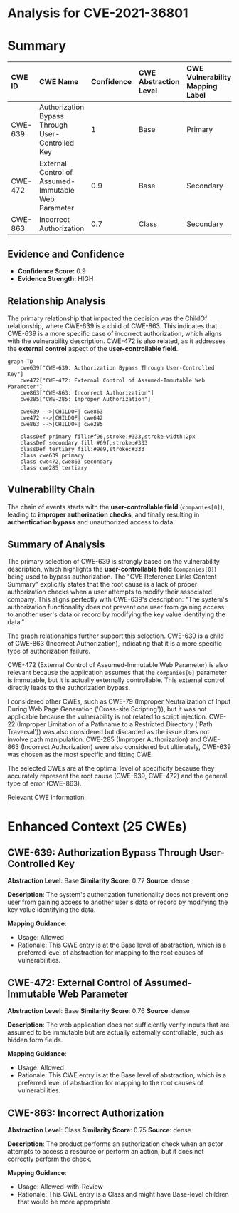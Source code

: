 # Analysis for CVE-2021-36801

# Summary
| CWE ID    | CWE Name                                                            | Confidence | CWE Abstraction Level | CWE Vulnerability Mapping Label | CWE-Vulnerability Mapping Notes |
| :-------- | :------------------------------------------------------------------ | :--------- | :-------------------- | :------------------------------ | :------------------------------ |
| CWE-639   | Authorization Bypass Through User-Controlled Key                    | 1          | Base                  | Primary                         | Allowed                       |
| CWE-472   | External Control of Assumed-Immutable Web Parameter                 | 0.9        | Base                  | Secondary                       | Allowed                       |
| CWE-863   | Incorrect Authorization                                             | 0.7        | Class                 | Secondary                       | Allowed-with-Review           |

## Evidence and Confidence

*   **Confidence Score:** 0.9
*   **Evidence Strength:** HIGH

## Relationship Analysis
The primary relationship that impacted the decision was the ChildOf relationship, where CWE-639 is a child of CWE-863. This indicates that CWE-639 is a more specific case of incorrect authorization, which aligns with the vulnerability description. CWE-472 is also related, as it addresses the **external control** aspect of the **user-controllable field**.

```mermaid
graph TD
    cwe639["CWE-639: Authorization Bypass Through User-Controlled Key"]
    cwe472["CWE-472: External Control of Assumed-Immutable Web Parameter"]
    cwe863["CWE-863: Incorrect Authorization"]
    cwe285["CWE-285: Improper Authorization"]

    cwe639 -->|CHILDOF| cwe863
    cwe472 -->|CHILDOF| cwe642
    cwe863 -->|CHILDOF| cwe285

    classDef primary fill:#f96,stroke:#333,stroke-width:2px
    classDef secondary fill:#69f,stroke:#333
    classDef tertiary fill:#9e9,stroke:#333
    class cwe639 primary
    class cwe472,cwe863 secondary
    class cwe285 tertiary
```

## Vulnerability Chain
The chain of events starts with the **user-controllable field** (`companies[0]`), leading to **improper authorization checks**, and finally resulting in **authentication bypass** and unauthorized access to data.

## Summary of Analysis
The primary selection of CWE-639 is strongly based on the vulnerability description, which highlights the **user-controllable field** (`companies[0]`) being used to bypass authorization. The "CVE Reference Links Content Summary" explicitly states that the root cause is a lack of proper authorization checks when a user attempts to modify their associated company. This aligns perfectly with CWE-639's description: "The system's authorization functionality does not prevent one user from gaining access to another user's data or record by modifying the key value identifying the data."

The graph relationships further support this selection. CWE-639 is a child of CWE-863 (Incorrect Authorization), indicating that it is a more specific type of authorization failure.

CWE-472 (External Control of Assumed-Immutable Web Parameter) is also relevant because the application assumes that the `companies[0]` parameter is immutable, but it is actually externally controllable. This external control directly leads to the authorization bypass.

I considered other CWEs, such as CWE-79 (Improper Neutralization of Input During Web Page Generation ('Cross-site Scripting')), but it was not applicable because the vulnerability is not related to script injection. CWE-22 (Improper Limitation of a Pathname to a Restricted Directory ('Path Traversal')) was also considered but discarded as the issue does not involve path manipulation. CWE-285 (Improper Authorization) and CWE-863 (Incorrect Authorization) were also considered but ultimately, CWE-639 was chosen as the most specific and fitting CWE.

The selected CWEs are at the optimal level of specificity because they accurately represent the root cause (CWE-639, CWE-472) and the general type of error (CWE-863).

Relevant CWE Information:

# Enhanced Context (25 CWEs)

## CWE-639: Authorization Bypass Through User-Controlled Key
**Abstraction Level**: Base
**Similarity Score**: 0.77
**Source**: dense

**Description**:
The system's authorization functionality does not prevent one user from gaining access to another user's data or record by modifying the key value identifying the data.

**Mapping Guidance**:
- Usage: Allowed
- Rationale: This CWE entry is at the Base level of abstraction, which is a preferred level of abstraction for mapping to the root causes of vulnerabilities.

## CWE-472: External Control of Assumed-Immutable Web Parameter
**Abstraction Level**: Base
**Similarity Score**: 0.76
**Source**: dense

**Description**:
The web application does not sufficiently verify inputs that are assumed to be immutable but are actually externally controllable, such as hidden form fields.

**Mapping Guidance**:
- Usage: Allowed
- Rationale: This CWE entry is at the Base level of abstraction, which is a preferred level of abstraction for mapping to the root causes of vulnerabilities.

## CWE-863: Incorrect Authorization
**Abstraction Level**: Class
**Similarity Score**: 0.75
**Source**: dense

**Description**:
The product performs an authorization check when an actor attempts to access a resource or perform an action, but it does not correctly perform the check.

**Mapping Guidance**:
- Usage: Allowed-with-Review
- Rationale: This CWE entry is a Class and might have Base-level children that would be more appropriate